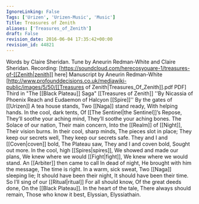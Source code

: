 ```yaml
---
IgnoreLinking: False
Tags: ['Urizen', 'Urizen-Music', 'Music']
Title: Treasures of Zenith
aliases: ['Treasures_of_Zenith']
draft: False
revision_date: 2016-06-04 17:35:42+00:00
revision_id: 44821
---
```


Words by Claire Sheridan. Tune by Aneurin Redman-White and Claire Sheridan.
Recording: [https://soundcloud.com/herecosyouare-1/treasures-of-[[Zenith|zenith]] here]
Manuscript by Aneurin Redman-White [http://www.profounddecisions.co.uk/mediawiki-public/images/5/50/[[Treasures of Zenith|Treasures_Of_Zenith]].pdf PDF]
Third in "The [[Black Plateau]] Saga"
[[Treasures of Zenith]]
''By Nicassia of Phoenix Reach and Eudaemon of Halcyon [[Spire]]''
By the gates of [[Urizen]]
A tea house stands,
Two [[Naga]] stand ready,
With helping hands.
In the cool, dark tents,
Of [[The Sentinel|the Sentinel]]’s Repose,
They’ll soothe your aching mind, 
They’ll soothe your aching bones.
The Solace of our nation,
Their main concern,
Into the [[Realm]] of [[Night]],
Their vision burns.
In their cool, sharp minds,
The pieces slot in place;
They keep our secrets well,
They keep our secrets safe.
They and I and [[Coven|coven]] bold,
The Plateau saw,
They and I and coven bold,
Sought out more.
In the cool, high [[Spires|spires]],
We showed and made our plans,
We knew where we would [[Fight|fight]],
We knew where we would stand.
An [[Arbiter]] then came to call
In dead of night,
He brought with him the message,
The time is right.
In a warm, sick sweat, 
Two [[Naga]] sleeping lie;
It should have been their night,
It should have been their time.
So I’ll sing of our [[Ritual|ritual]]
For all should know,
Of the great deeds done,
On the [[Black Plateau]].
In the heart of the tale,
There always should remain,
Those who know it best,
Elyssian, Elyssiathain.